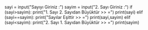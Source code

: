 sayi = input("Sayıyı Giriniz :")
sayim = input("2. Sayı Giriniz :")
if (sayi>sayim):
    print("1. Sayı 2. Sayıdan Büyüktür >> =")
    print(sayi)
elif (sayi==sayim):
    print("Sayılar Eşittir >> =")
    print(sayi,sayim)
elif (sayi<sayim):
    print("2. Sayı 1. Sayıdan Büyüktür >> =")
    print(sayim)
